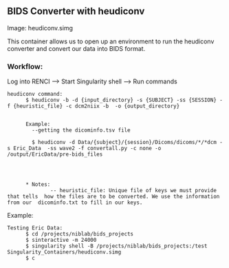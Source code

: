 ## BIDS Converter with heudiconv

Image: heudiconv.simg

This container allows us to open up an environment to run the heudiconv converter and convert our data into BIDS format.

### Workflow: <br>
Log into RENCI --> Start Singularity shell --> Run commands


    heudiconv command:
          $ heudiconv -b -d {input_directory} -s {SUBJECT} -ss {SESSION} -f {heuristic_file} -c dcm2niix -b  -o {output_directory}


          Example:
            --getting the dicominfo.tsv file

            $ heudiconv -d Data/{subject}/{session}/Dicoms/dicoms/*/*dcm -s Eric_Data  -ss wave2 -f convertall.py -c none -o /output/EricData/pre-bids_files




          * Notes:
                  -- heuristic_file: Unique file of keys we must provide that tells  how the files are to be converted. We use the information from our  dicominfo.txt to fill in our keys.  

Example:

    Testing Eric Data:
          $ cd /projects/niblab/bids_projects
          $ sinteractive -m 24000
          $ singularity shell -B /projects/niblab/bids_projects:/test Singularity_Containers/heudiconv.simg
          $ c
